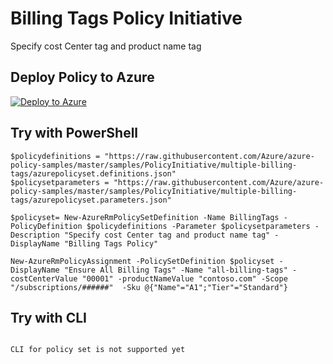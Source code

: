 # Billing Tags Policy Initiative

Specify cost Center tag and product name tag

## Deploy Policy to Azure

[![Deploy to Azure](http://azuredeploy.net/deploybutton.png)](https://aka.ms/getpolicy)

## Try with PowerShell

````
$policydefinitions = "https://raw.githubusercontent.com/Azure/azure-policy-samples/master/samples/PolicyInitiative/multiple-billing-tags/azurepolicyset.definitions.json"
$policysetparameters = "https://raw.githubusercontent.com/Azure/azure-policy-samples/master/samples/PolicyInitiative/multiple-billing-tags/azurepolicyset.parameters.json"

$policyset= New-AzureRmPolicySetDefinition -Name BillingTags -PolicyDefinition $policydefinitions -Parameter $policysetparameters -Description "Specify cost Center tag and product name tag" -DisplayName "Billing Tags Policy"

New-AzureRmPolicyAssignment -PolicySetDefinition $policyset -DisplayName "Ensure All Billing Tags" -Name "all-billing-tags" -costCenterValue "00001" -productNameValue "contoso.com" -Scope "/subscriptions/######"  -Sku @{"Name"="A1";"Tier"="Standard"}

````

## Try with CLI

````

CLI for policy set is not supported yet

````


